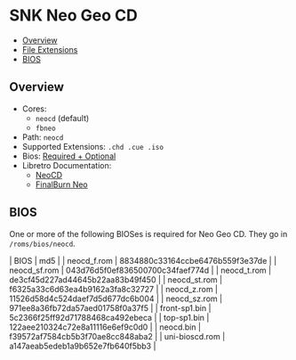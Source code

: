 # SNK Neo Geo CD

- [Overview](#overview)
- [File Extensions](#file-extensions)
- [BIOS](#bios)

## Overview

- Cores:
  - `neocd` (default)
  - `fbneo`
- Path: `neocd`
- Supported Extensions: `.chd .cue .iso`
- Bios: [Required + Optional](#bios)
- Libretro Documentation:
  - [NeoCD](https://github.com/libretro/neocd_libretro/blob/master/README.md)
  - [FinalBurn Neo](https://docs.libretro.com/library/fbneo/)

## BIOS

One or more of the following BIOSes is required for Neo Geo CD. They go in `/roms/bios/neocd`.

| BIOS           | md5                              |
| neocd_f.rom    | 8834880c33164ccbe6476b559f3e37de |
| neocd_sf.rom   | 043d76d5f0ef836500700c34faef774d |
| neocd_t.rom    | de3cf45d227ad44645b22aa83b49f450 |
| neocd_st.rom   | f6325a33c6d63ea4b9162a3fa8c32727 |
| neocd_z.rom    | 11526d58d4c524daef7d5d677dc6b004 |
| neocd_sz.rom   | 971ee8a36fb72da57aed01758f0a37f5 |
| front-sp1.bin  | 5c2366f25ff92d71788468ca492ebeca |
| top-sp1.bin    | 122aee210324c72e8a11116e6ef9c0d0 |
| neocd.bin      | f39572af7584cb5b3f70ae8cc848aba2 |
| uni-bioscd.rom | a147aeab5edeb1a9b652e7fb640f5bb3 |

